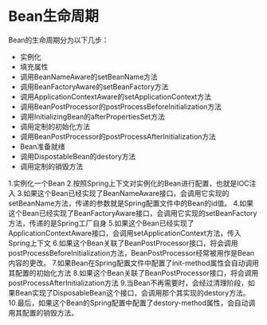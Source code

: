 # Bean生命周期
Bean的生命周期分为以下几步：
- 实例化
- 填充属性
- 调用BeanNameAware的setBeanName方法
- 调用BeanFactoryAware的setBeanFactory方法
- 调用ApplicationContextAware的setApplicationContext方法
- 调用BeanPostProcessor的postProcessBeforeInitialization方法
- 调用InitializingBean的afterPropertiesSet方法
- 调用定制的初始化方法
- 调用BeanPostProcessor的postProcessAfterInitialization方法
- Bean准备就绪
- 调用DispostableBean的destory方法
- 调用定制的销毁方法

1.实例化一个Bean
2.按照Spring上下文对实例化的Bean进行配置，也就是IOC注入
3.如果这个Bean已经实现了BeanNameAware接口，会调用它实现的setBeanName方法，传递的参数就是Spring配置文件中的Bean的id值。
4.如果这个Bean已经实现了BeanFactoryAware接口，会调用它实现的setBeanFactory方法，传递的是Spring工厂自身
5.如果这个Bean已经实现了ApplicationContextAware接口，会调用setApplicationContext方法，传入Spring上下文
6.如果这个Bean关联了BeanPostProcessor接口，将会调用postProcessBeforeInitialization方法，BeanPostProcessor经常被用作是Bean内容的更改。
7.如果Bean在Spring配置文件中配置了init-method属性会自动调用其配置的初始化方法
8.如果这个Bean关联了BeanPostProcessor接口，将会调用postProcessAfterInitialization方法
9.当Bean不再需要时，会经过清理阶段，如果Bean实现了DisposableBean这个接口，会调用那个其实现的destory方法。
10.最后，如果这个Bean的Spring配置中配置了destory-method属性，会自动调用其配置的销毁方法。


